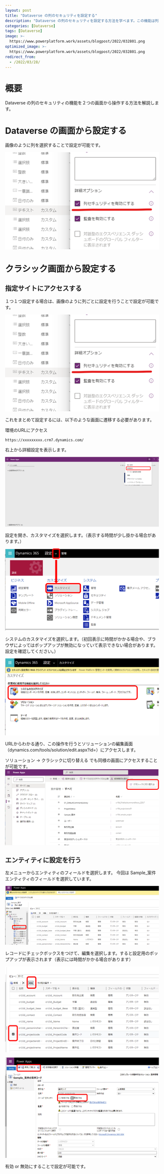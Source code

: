 ```yaml
---
layout: post
title: "Dataverse の列のセキュリティを設定する"
description: "Dataverse の列のセキュリティを設定する方法を学べます。この機能は列ごとに権限を付与したい場合に有効にする必要があります"
categories: [Dataverse]
tags: [Dataverse]
image: >-
  https://www.powerplatform.work/assets/blogpost/2022/032801.png
optimized_image: >-
  https://www.powerplatform.work/assets/blogpost/2022/032801.png
redirect_from:
  - /2022/03/28/
---
```


#  概要

Dataverse の列のセキュリティの機能を２つの画面から操作する方法を解説します。


# Dataverse の画面から設定する

画像のように列を選択することで設定が可能です。

<img src="/assets/blogpost/2022/032801.png"/><br/>


# クラシック画面から設定する

## 指定サイトにアクセスする

１つ１つ設定する場合は、画像のように列ごとに設定を行うことで設定が可能です。

<img src="/assets/blogpost/2022/032801.png"/><br/>

これをまとめて設定するには、以下のような画面に遷移する必要があります。

環境のURLにアクセス

```
https://xxxxxxxxx.crm7.dynamics.com/

```

右上から詳細設定を表示します。

<img src="/assets/blogpost/2022/032802.png"/><br/>



設定を開き、カスタマイズを選択します。（表示する時間が少し掛かる場合があります。）

<img src="/assets/blogpost/2022/032803.png"/><br/>

システムのカスタマイズを選択します。（初回表示に時間がかかる場合や、ブラウザによってはポップアップが無効になっていて表示できない場合があります。設定を確認してください。）

<img src="/assets/blogpost/2022/032804.png"/><br/>

URLからわかる通り、この操作を行うとソリューションの編集画面（dynamics.com/tools/solution/edit.aspx?id=）にアクセスします。

ソリューション → クラシックに切り替える でも同様の画面にアクセスすることが可能です。
<img src="/assets/blogpost/2022/032805.png"/><br/>

## エンティティに設定を行う

左メニューからエンティティのフィールドを選択します。
今回は Sample_案件エンティティのフィールドを選択しています。

<img src="/assets/blogpost/2022/032806.png"/><br/>

レコードにチェックボックスをつけて、編集を選択します。すると設定用のポップアップが表示されます（表示には時間がかかる場合があります）

<img src="/assets/blogpost/2022/032807.png"/><br/>

<img src="/assets/blogpost/2022/032808.png"/><br/>

有効 or 無効にすることで設定が可能です。

